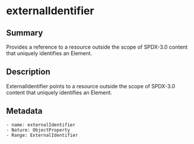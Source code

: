 <!-- Automatically generated by spec-parser v2.0.0 on 2023-12-25T20:28:21.783513+00:00 -->
<!-- SPDX-License-Identifier: Community-Spec-1.0 -->

# externalIdentifier

## Summary

Provides a reference to a resource outside the scope of SPDX-3.0 content
that uniquely identifies an Element.


## Description

ExternalIdentifier points to a resource outside the scope of SPDX-3.0 content
that uniquely identifies an Element.


## Metadata

    - name: externalIdentifier
    - Nature: ObjectProperty
    - Range: ExternalIdentifier




